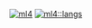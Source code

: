 [![ml4](https://github-readme-stats.vercel.app/api/?username=ml4&count_private=true&showicons=true&theme=flag-india&custom_title=stats:ml4&line_height=30)]()
[![ml4::langs](https://github-readme-stats.vercel.app/api/top-langs/?username=ml4&theme=flag-india&custom_title=lang::ml4&line_height=30)]()
